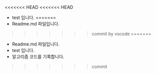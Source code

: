 <<<<<<< HEAD
<<<<<<< HEAD
- test 입니다.
=======
- Readme.md 파일입니다.
>>>>>>> commit by vscode
=======
- Readme.md 파일입니다.
- test 입니다.
- 알고리즘 코드를 기록합니다.
>>>>>>> commit
